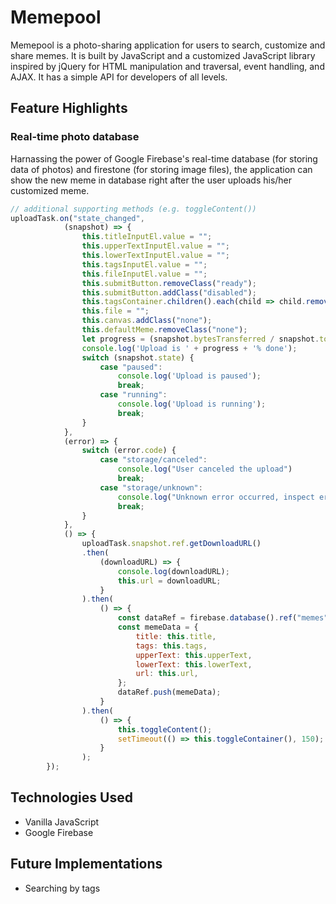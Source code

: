 # Memepool

Memepool is a photo-sharing application for users to search, customize and share memes. It is built by JavaScript and a customized JavaScript library inspired by jQuery for HTML manipulation and traversal, event handling, and AJAX. It has a simple API for developers of all levels.

## Feature Highlights
### Real-time photo database
Harnassing the power of Google Firebase's real-time database (for storing data of photos) and firestone (for storing image files), the application can show the new meme in database right after the user uploads his/her customized meme.

```javascript
// additional supporting methods (e.g. toggleContent())
uploadTask.on("state_changed",
            (snapshot) => {
                this.titleInputEl.value = "";
                this.upperTextInputEl.value = "";
                this.lowerTextInputEl.value = "";
                this.tagsInputEl.value = "";
                this.fileInputEl.value = "";
                this.submitButton.removeClass("ready");
                this.submitButton.addClass("disabled");
                this.tagsContainer.children().each(child => child.remove());
                this.file = "";
                this.canvas.addClass("none");
                this.defaultMeme.removeClass("none");
                let progress = (snapshot.bytesTransferred / snapshot.totalBytes) * 100;
                console.log('Upload is ' + progress + '% done');
                switch (snapshot.state) {
                    case "paused":
                        console.log('Upload is paused');
                        break;
                    case "running":
                        console.log('Upload is running');
                        break;
                }
            },
            (error) => {
                switch (error.code) {
                    case "storage/canceled":
                        console.log("User canceled the upload")
                        break;
                    case "storage/unknown":
                        console.log("Unknown error occurred, inspect error.serverResponse");
                        break;
                }
            }, 
            () => {
                uploadTask.snapshot.ref.getDownloadURL()
                .then(
                    (downloadURL) => {
                        console.log(downloadURL);
                        this.url = downloadURL;
                    }
                ).then(
                    () => {
                        const dataRef = firebase.database().ref("memes");
                        const memeData = {
                            title: this.title,
                            tags: this.tags,
                            upperText: this.upperText,
                            lowerText: this.lowerText,
                            url: this.url,
                        };
                        dataRef.push(memeData);
                    }
                ).then(
                    () => {
                        this.toggleContent();
                        setTimeout(() => this.toggleContainer(), 150);
                    }
                );
        });
```

## Technologies Used
+ Vanilla JavaScript
+ Google Firebase

## Future Implementations
+ Searching by tags